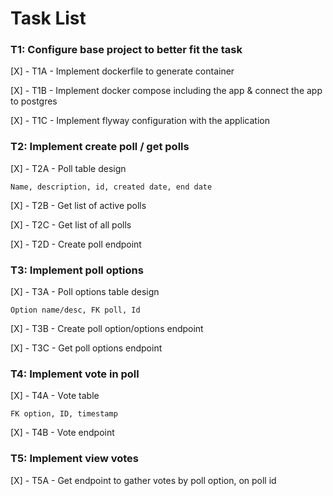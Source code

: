 # Task List

### T1: Configure base project to better fit the task
[X] - T1A - Implement dockerfile to generate container

[X] - T1B - Implement docker compose including the app & connect the app to postgres

[X] - T1C - Implement flyway configuration with the application

### T2: Implement create poll / get polls
[X] - T2A - Poll table design

    Name, description, id, created date, end date

[X] - T2B - Get list of active polls

[X] - T2C - Get list of all polls

[X] - T2D - Create poll endpoint


### T3: Implement poll options
[X] - T3A - Poll options table design

    Option name/desc, FK poll, Id

[X] - T3B - Create poll option/options endpoint

[X] - T3C - Get poll options endpoint

### T4: Implement vote in poll
[X] - T4A - Vote table

    FK option, ID, timestamp

[X] - T4B - Vote endpoint

### T5: Implement view votes
[X] - T5A - Get endpoint to gather votes by poll option, on poll id



